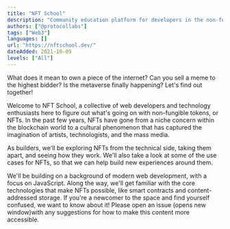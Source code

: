 ```yaml
---
title: "NFT School"
description: "Community education platform for developers in the non-fungible token space."
authors: ["@protocollabs"]
tags: ["Web3"]
languages: []
url: "https://nftschool.dev/"
dateAdded: 2021-10-09
levels: ["All"]
---
```


What does it mean to own a piece of the internet? Can you sell a meme to the highest bidder? Is the metaverse finally happening? Let's find out together!

Welcome to NFT School, a collective of web developers and technology enthusiasts here to figure out what's going on with non-fungible tokens, or NFTs. In the past few years, NFTs have gone from a niche concern within the blockchain world to a cultural phenomenon that has captured the imagination of artists, technologists, and the mass media.

As builders, we'll be exploring NFTs from the technical side, taking them apart, and seeing how they work. We'll also take a look at some of the use cases for NFTs, so that we can help build new experiences around them.

We'll be building on a background of modern web development, with a focus on JavaScript. Along the way, we'll get familiar with the core technologies that make NFTs possible, like smart contracts and content-addressed storage. If you're a newcomer to the space and find yourself confused, we want to know about it! Please open an issue (opens new window)with any suggestions for how to make this content more accessible.
